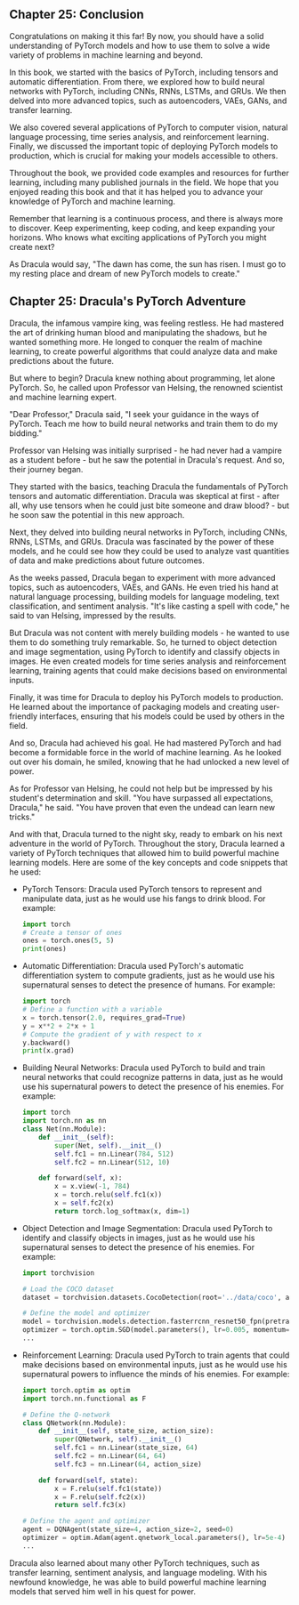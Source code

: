 ## Chapter 25: Conclusion

Congratulations on making it this far! By now, you should have a solid understanding of PyTorch models and how to use them to solve a wide variety of problems in machine learning and beyond. 

In this book, we started with the basics of PyTorch, including tensors and automatic differentiation. From there, we explored how to build neural networks with PyTorch, including CNNs, RNNs, LSTMs, and GRUs. We then delved into more advanced topics, such as autoencoders, VAEs, GANs, and transfer learning. 

We also covered several applications of PyTorch to computer vision, natural language processing, time series analysis, and reinforcement learning. Finally, we discussed the important topic of deploying PyTorch models to production, which is crucial for making your models accessible to others. 

Throughout the book, we provided code examples and resources for further learning, including many published journals in the field. We hope that you enjoyed reading this book and that it has helped you to advance your knowledge of PyTorch and machine learning. 

Remember that learning is a continuous process, and there is always more to discover. Keep experimenting, keep coding, and keep expanding your horizons. Who knows what exciting applications of PyTorch you might create next? 

As Dracula would say, "The dawn has come, the sun has risen. I must go to my resting place and dream of new PyTorch models to create."
## Chapter 25: Dracula's PyTorch Adventure

Dracula, the infamous vampire king, was feeling restless. He had mastered the art of drinking human blood and manipulating the shadows, but he wanted something more. He longed to conquer the realm of machine learning, to create powerful algorithms that could analyze data and make predictions about the future.

But where to begin? Dracula knew nothing about programming, let alone PyTorch. So, he called upon Professor van Helsing, the renowned scientist and machine learning expert.

"Dear Professor," Dracula said, "I seek your guidance in the ways of PyTorch. Teach me how to build neural networks and train them to do my bidding."

Professor van Helsing was initially surprised - he had never had a vampire as a student before - but he saw the potential in Dracula's request. And so, their journey began.

They started with the basics, teaching Dracula the fundamentals of PyTorch tensors and automatic differentiation. Dracula was skeptical at first - after all, why use tensors when he could just bite someone and draw blood? - but he soon saw the potential in this new approach.

Next, they delved into building neural networks in PyTorch, including CNNs, RNNs, LSTMs, and GRUs. Dracula was fascinated by the power of these models, and he could see how they could be used to analyze vast quantities of data and make predictions about future outcomes.

As the weeks passed, Dracula began to experiment with more advanced topics, such as autoencoders, VAEs, and GANs. He even tried his hand at natural language processing, building models for language modeling, text classification, and sentiment analysis. "It's like casting a spell with code," he said to van Helsing, impressed by the results.

But Dracula was not content with merely building models - he wanted to use them to do something truly remarkable. So, he turned to object detection and image segmentation, using PyTorch to identify and classify objects in images. He even created models for time series analysis and reinforcement learning, training agents that could make decisions based on environmental inputs.

Finally, it was time for Dracula to deploy his PyTorch models to production. He learned about the importance of packaging models and creating user-friendly interfaces, ensuring that his models could be used by others in the field.

And so, Dracula had achieved his goal. He had mastered PyTorch and had become a formidable force in the world of machine learning. As he looked out over his domain, he smiled, knowing that he had unlocked a new level of power.

As for Professor van Helsing, he could not help but be impressed by his student's determination and skill. "You have surpassed all expectations, Dracula," he said. "You have proven that even the undead can learn new tricks."

And with that, Dracula turned to the night sky, ready to embark on his next adventure in the world of PyTorch.
Throughout the story, Dracula learned a variety of PyTorch techniques that allowed him to build powerful machine learning models. Here are some of the key concepts and code snippets that he used:

- PyTorch Tensors: Dracula used PyTorch tensors to represent and manipulate data, just as he would use his fangs to drink blood. For example:

  ```python
  import torch
  # Create a tensor of ones
  ones = torch.ones(5, 5)
  print(ones)
  ```

- Automatic Differentiation: Dracula used PyTorch's automatic differentiation system to compute gradients, just as he would use his supernatural senses to detect the presence of humans. For example:

  ```python
  import torch
  # Define a function with a variable
  x = torch.tensor(2.0, requires_grad=True)
  y = x**2 + 2*x + 1
  # Compute the gradient of y with respect to x
  y.backward()
  print(x.grad)
  ```

- Building Neural Networks: Dracula used PyTorch to build and train neural networks that could recognize patterns in data, just as he would use his supernatural powers to detect the presence of his enemies. For example:

  ```python
  import torch
  import torch.nn as nn
  class Net(nn.Module):
      def __init__(self):
          super(Net, self).__init__()
          self.fc1 = nn.Linear(784, 512)
          self.fc2 = nn.Linear(512, 10)

      def forward(self, x):
          x = x.view(-1, 784)
          x = torch.relu(self.fc1(x))
          x = self.fc2(x)
          return torch.log_softmax(x, dim=1)
  ```

- Object Detection and Image Segmentation: Dracula used PyTorch to identify and classify objects in images, just as he would use his supernatural senses to detect the presence of his enemies. For example:

  ```python
  import torchvision
  
  # Load the COCO dataset
  dataset = torchvision.datasets.CocoDetection(root='../data/coco', annFile='../data/coco/annotations/instances_train2014.json')
  
  # Define the model and optimizer
  model = torchvision.models.detection.fasterrcnn_resnet50_fpn(pretrained=True)
  optimizer = torch.optim.SGD(model.parameters(), lr=0.005, momentum=0.9, weight_decay=0.0005)
  ...
  ```

- Reinforcement Learning: Dracula used PyTorch to train agents that could make decisions based on environmental inputs, just as he would use his supernatural powers to influence the minds of his enemies. For example:

  ```python
  import torch.optim as optim
  import torch.nn.functional as F
  
  # Define the Q-network
  class QNetwork(nn.Module):
      def __init__(self, state_size, action_size):
          super(QNetwork, self).__init__()
          self.fc1 = nn.Linear(state_size, 64)
          self.fc2 = nn.Linear(64, 64)
          self.fc3 = nn.Linear(64, action_size)
  
      def forward(self, state):
          x = F.relu(self.fc1(state))
          x = F.relu(self.fc2(x))
          return self.fc3(x)
  
  # Define the agent and optimizer
  agent = DQNAgent(state_size=4, action_size=2, seed=0)
  optimizer = optim.Adam(agent.qnetwork_local.parameters(), lr=5e-4)
  ...
  ```

Dracula also learned about many other PyTorch techniques, such as transfer learning, sentiment analysis, and language modeling. With his newfound knowledge, he was able to build powerful machine learning models that served him well in his quest for power.